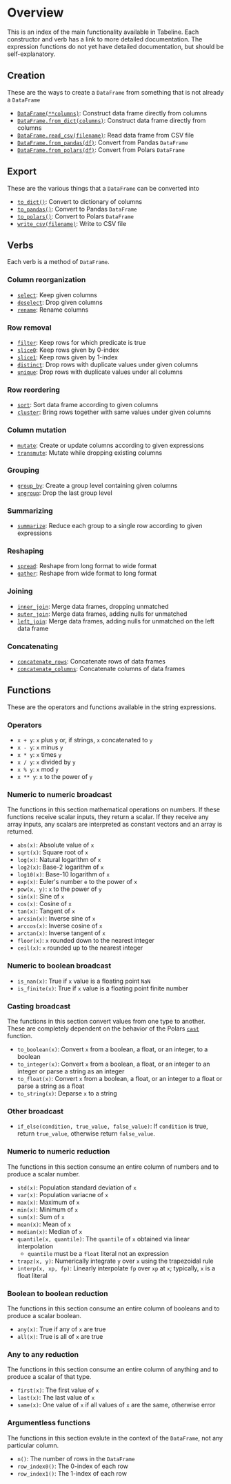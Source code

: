 # Overview

This is an index of the main functionality available in Tabeline. Each constructor and verb has a link to more detailed documentation. The expression functions do not yet have detailed documentation, but should be self-explanatory.

## Creation

These are the ways to create a `DataFrame` from something that is not already a `DataFrame`

* [`DataFrame(**columns)`](creation.md#dataframe): Construct data frame directly from columns
* [`DataFrame.from_dict(columns)`](creation.md#dataframefrom_dict): Construct data frame directly from columns
* [`DataFrame.read_csv(filename)`](creation.md#dataframeread_csv): Read data frame from CSV file
* [`DataFrame.from_pandas(df)`](creation.md#dataframefrom_pandas): Convert from Pandas `DataFrame`
* [`DataFrame.from_polars(df)`](creation.md#dataframefrom_polars): Convert from Polars `DataFrame`

## Export

These are the various things that a `DataFrame` can be converted into

* [`to_dict()`](export.md#to_dict): Convert to dictionary of columns
* [`to_pandas()`](export.md#to_pandas): Convert to Pandas `DataFrame`
* [`to_polars()`](export.md#to_polars): Convert to Polars `DataFrame`
* [`write_csv(filename)`](export.md#to_csv): Write to CSV file

## Verbs

Each verb is a method of `DataFrame`.

### Column reorganization

* [`select`](verbs/select.md#select): Keep given columns
* [`deselect`](verbs/select.md#deselect): Drop given columns
* [`rename`](verbs/select.md#rename): Rename columns

### Row removal

* [`filter`](verbs/filter.md#filter): Keep rows for which predicate is true
* [`slice0`](verbs/filter.md#slice0): Keep rows given by 0-index
* [`slice1`](verbs/filter.md#slice1): Keep rows given by 1-index
* [`distinct`](verbs/filter.md#distinct): Drop rows with duplicate values under given columns
* [`unique`](verbs/filter.md#unique): Drop rows with duplicate values under all columns

### Row reordering

* [`sort`](verbs/sort.md#sort): Sort data frame according to given columns
* [`cluster`](verbs/sort.md#cluster): Bring rows together with same values under given columns

### Column mutation

* [`mutate`](verbs/mutate.md#mutate): Create or update columns according to given expressions
* [`transmute`](verbs/mutate.md#transmute): Mutate while dropping existing columns

### Grouping

* [`group_by`](verbs/group_by.md#group_by): Create a group level containing given columns
* [`ungroup`](verbs/group_by.md#ungroup): Drop the last group level

### Summarizing

* [`summarize`](verbs/summarize.md#summarize): Reduce each group to a single row according to given expressions

### Reshaping

* [`spread`](verbs/spread.md#spread): Reshape from long format to wide format
* [`gather`](verbs/spread.md#gather): Reshape from wide format to long format

### Joining

* [`inner_join`](verbs/join.md#inner_join): Merge data frames, dropping unmatched
* [`outer_join`](verbs/join.md#outer_join): Merge data frames, adding nulls for unmatched
* [`left_join`](verbs/join.md#left_join): Merge data frames, adding nulls for unmatched on the left data frame

### Concatenating

* [`concatenate_rows`](verbs/concatenate.md#concatenate_rows): Concatenate rows of data frames
* [`concatenate_columns`](verbs/concatenate.md#concatenate_columns): Concatenate columns of data frames

## Functions

These are the operators and functions available in the string expressions.

### Operators

* `x + y`: `x` plus `y` or, if strings, `x` concatenated to `y`
* `x - y`: `x` minus `y`
* `x * y`: `x` times `y`
* `x / y`: `x` divided by `y`
* `x % y`: `x` mod `y`
* `x ** y`: `x` to the power of `y`

### Numeric to numeric broadcast

The functions in this section mathematical operations on numbers. If these functions receive scalar inputs, they return a scalar. If they receive any array inputs, any scalars are interpreted as constant vectors and an array is returned.

* `abs(x)`: Absolute value of `x`
* `sqrt(x)`: Square root of `x`
* `log(x)`: Natural logarithm of `x`
* `log2(x)`: Base-2 logarithm of `x`
* `log10(x)`: Base-10 logarithm of `x`
* `exp(x)`: Euler's number `e` to the power of `x`
* `pow(x, y)`: `x` to the power of `y`
* `sin(x)`: Sine of `x`
* `cos(x)`: Cosine of `x`
* `tan(x)`: Tangent of `x`
* `arcsin(x)`: Inverse sine of `x`
* `arccos(x)`: Inverse cosine of `x`
* `arctan(x)`: Inverse tangent of `x`
* `floor(x)`: `x` rounded down to the nearest integer
* `ceil(x)`: `x` rounded up to the nearest integer

### Numeric to boolean broadcast

* `is_nan(x)`: True if `x` value is a floating point `NaN`
* `is_finite(x)`: True if `x` value is a floating point finite number

### Casting broadcast

The functions in this section convert values from one type to another. These are completely dependent on the behavior of the Polars [`cast`](https://pola-rs.github.io/polars/py-polars/html/reference/expressions/api/polars.Expr.cast.html) function.

* `to_boolean(x)`: Convert `x` from a boolean, a float, or an integer, to a boolean
* `to_integer(x)`: Convert `x` from a boolean, a float, or an integer to an integer or parse a string as an integer
* `to_float(x)`: Convert `x` from a boolean, a float, or an integer to a float or parse a string as a float
* `to_string(x)`: Deparse `x` to a string

### Other broadcast

* `if_else(condition, true_value, false_value)`: If `condition` is true, return `true_value`, otherwise return `false_value`.

### Numeric to numeric reduction

The functions in this section consume an entire column of numbers and to produce a scalar number.

* `std(x)`: Population standard deviation of `x`
* `var(x)`: Population variacne of `x`
* `max(x)`: Maximum of `x`
* `min(x)`: Minimum of `x`
* `sum(x)`: Sum of `x`
* `mean(x)`: Mean of `x`
* `median(x)`: Median of `x`
* `quantile(x, quantile)`: The `quantile` of `x` obtained via linear interpolation
  * `quantile` must be a `float` literal not an expression
* `trapz(x, y)`: Numerically integrate `y` over `x` using the trapezoidal rule
* `interp(x, xp, fp)`: Linearly interpolate `fp` over `xp` at `x`; typically, `x` is a float literal

### Boolean to boolean reduction

The functions in this section consume an entire column of booleans and to produce a scalar boolean.

* `any(x)`: True if any of `x` are true
* `all(x)`: True is all of `x` are true

### Any to any reduction

The functions in this section consume an entire column of anything and to produce a scalar of that type.

* `first(x)`: The first value of `x`
* `last(x)`: The last value of `x`
* `same(x)`: One value of `x` if all values of `x` are the same, otherwise error

### Argumentless functions

The functions in this section evalute in the context of the `DataFrame`, not any particular column.

* `n()`: The number of rows in the `DataFrame`
* `row_index0()`: The 0-index of each row
* `row_index1()`: The 1-index of each row
